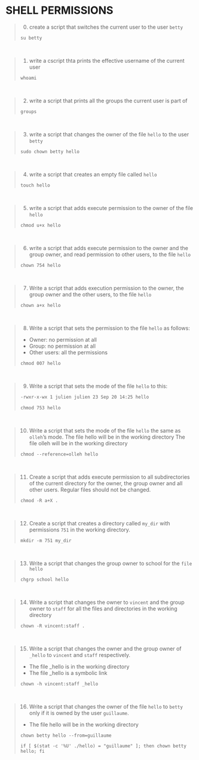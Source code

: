 # SHELL PERMISSIONS

> 0. create a script that switches the current user to the user `betty`
>```console
>su betty
>```  
<br/>

> 1. write a cscript thta prints the effective username of the current user
>```console
>whoami
>```  
<br/>

> 2. write a script that prints all the groups the current user is part of
>```console
>groups
>```
<br/>

> 3. write a script that changes the owner of the file `hello` to the user `betty`
>```console
>sudo chown betty hello
>```
<br/>

> 4. write a script that creates an empty file called `hello`
>```console
>touch hello
>```
<br/>

> 5. write a script that adds execute permission to the owner of the file `hello`
>```console
>chmod u+x hello
>```
<br/>

> 6. write a script that adds execute permission to the owner and the group owner, and read permission to other users, to the file `hello`
>```console
>chown 754 hello
>```
<br/>

> 7. Write a script that adds execution permission to the owner, the group owner and the other users, to the file `hello`
>```console
>chown a+x hello
>```
<br/>

> 8. Write a script that sets the permission to the file `hello` as follows:
>- Owner: no permission at all
>- Group: no permission at all
>- Other users: all the permissions
>```console
>chmod 007 hello
>```
<br/>

> 9. Write a script that sets the mode of the file `hello` to this:
>```sh
>-rwxr-x-wx 1 julien julien 23 Sep 20 14:25 hello
>```
>```console
>chmod 753 hello
>```
<br/>

> 10. Write a script that sets the mode of the file `hello` the same as `olleh`’s mode.
> The file hello will be in the working directory
> The file olleh will be in the working directory
>```console
>chmod --reference=olleh hello
>```
<br/>

> 11. Create a script that adds execute permission to all subdirectories of the current directory for the owner, the group owner and all other users. Regular files should not be changed.
>```console
>chmod -R a+X .
>```
<br/>

> 12. Create a script that creates a directory called `my_dir` with permissions `751` in the working directory.
>```console
>mkdir -m 751 my_dir
>```
<br/>

> 13. Write a script that changes the group owner to school for the `file hello`
>```console
>chgrp school hello
>```
<br/>

> 14. Write a script that changes the owner to `vincent` and the group owner to `staff` for all the files and directories in the working directory
>```console
>chown -R vincent:staff .
>```
</br>

> 15. Write a script that changes the owner and the group owner of `_hello` to `vincent` and `staff` respectively.  
> - The file _hello is in the working directory
> - The file _hello is a symbolic link
>```console
>chown -h vincent:staff _hello
>```
<br/>

> 16. Write a script that changes the owner of the file `hello` to `betty` only if it is owned by the user `guillaume`.  
> - The file hello will be in the working directory
>```console
>chown betty hello --from=guillaume
>```
>```console
>if [ $(stat -c '%U' ./hello) = "guillaume" ]; then chown betty hello; fi
>```
<br/>
